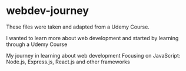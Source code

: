 # webdev-journey
These files were taken and adapted from a Udemy Course. 

I wanted to learn more about web development and started by learning through a Udemy Course

My journey in learning about web development
Focusing on JavaScript: Node.js, Express.js, React.js and other frameworks

